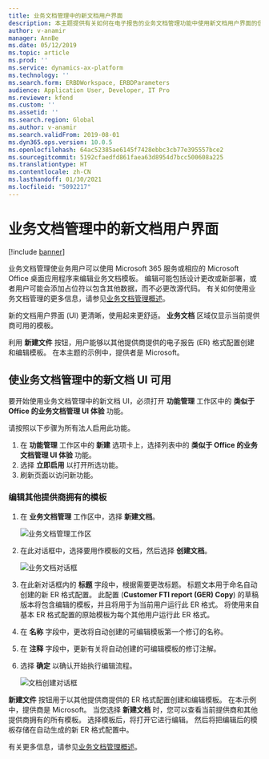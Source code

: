 ```yaml
---
title: 业务文档管理中的新文档用户界面
description: 本主题提供有关如何在电子报告的业务文档管理功能中使用新文档用户界面的信息。
author: v-anamir
manager: AnnBe
ms.date: 05/12/2019
ms.topic: article
ms.prod: ''
ms.service: dynamics-ax-platform
ms.technology: ''
ms.search.form: ERBDWorkspace, ERBDParameters
audience: Application User, Developer, IT Pro
ms.reviewer: kfend
ms.custom: ''
ms.assetid: ''
ms.search.region: Global
ms.author: v-anamir
ms.search.validFrom: 2019-08-01
ms.dyn365.ops.version: 10.0.5
ms.openlocfilehash: 64ac52385ae6145f7428ebbc3cb77e395557bce2
ms.sourcegitcommit: 5192cfaedfd861faea63d8954d7bcc500608a225
ms.translationtype: HT
ms.contentlocale: zh-CN
ms.lasthandoff: 01/30/2021
ms.locfileid: "5092217"
---
```

# <a name="new-document-user-interface-in-business-document-management"></a>业务文档管理中的新文档用户界面

[!include [banner](../includes/banner.md)]

业务文档管理使业务用户可以使用 Microsoft 365 服务或相应的 Microsoft Office 桌面应用程序来编辑业务文档模板。 编辑可能包括设计更改或新部署，或者用户可能会添加占位符以包含其他数据，而不必更改源代码。 有关如何使用业务文档管理的更多信息，请参见[业务文档管理概述](er-business-document-management.md)。

新的文档用户界面 (UI) 更清晰，使用起来更舒适。 **业务文档** 区域仅显示当前提供商可用的模板。

利用 **新建文件** 按钮，用户能够以其他提供商提供的电子报告 (ER) 格式配置创建和编辑模板。 在本主题的示例中，提供者是 Microsoft。

## <a name="make-the-new-document-ui-in-business-document-management-available"></a>使业务文档管理中的新文档 UI 可用

要开始使用业务文档管理中的新文档 UI，必须打开 **功能管理** 工作区中的 **类似于 Office 的业务文档管理 UI 体验** 功能。

请按照以下步骤为所有法人启用此功能。

1. 在 **功能管理** 工作区中的 **新建** 选项卡上，选择列表中的 **类似于 Office 的业务文档管理 UI 体验** 功能。
2. 选择 **立即启用** 以打开所选功能。
3. 刷新页面以访问新功能。

### <a name="edit-templates-that-are-owned-by-other-providers"></a>编辑其他提供商拥有的模板

1. 在 **业务文档管理** 工作区中，选择 **新建文档**。

    ![业务文档管理工作区](./media/BDM_overview_new_template1.png)

2. 在此对话框中，选择要用作模板的文档，然后选择 **创建文档**。

    ![业务文档对话框](./media/BDM_overview_new_template2.png)

3. 在此新对话框内的 **标题** 字段中，根据需要更改标题。 标题文本用于命名自动创建的新 ER 格式配置。 此配置 (**Customer FTI report (GER) Copy**) 的草稿版本将包含编辑的模板，并且将用于为当前用户运行此 ER 格式。 将使用来自基本 ER 格式配置的原始模板为每个其他用户运行此 ER 格式。
4. 在 **名称** 字段中，更改将自动创建的可编辑模板第一个修订的名称。
5. 在 **注释** 字段中，更新有关将自动创建的可编辑模板的修订注解。
6. 选择 **确定** 以确认开始执行编辑流程。

    ![文档创建对话框](./media/BDM_overview_new_template3.png)

**新建文件** 按钮用于以其他提供商提供的 ER 格式配置创建和编辑模板。 在本示例中，提供商是 Microsoft。 当您选择 **新建文档** 时，您可以查看当前提供商和其他提供商拥有的所有模板。 选择模板后，将打开它进行编辑。 然后将把编辑后的模板存储在自动生成的新 ER 格式配置中。

有关更多信息，请参见[业务文档管理概述](er-business-document-management.md)。

